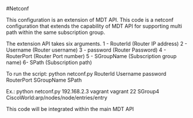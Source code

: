 #Netconf

This configuration is an extension of MDT API. This code is a netconf configuration that extends the capability of MDT API for supporting multi path within the same subscription group.


The extension API takes six arguments.
	1 - RouterId (Router IP address)
	2 - Username (Router username)
	3 - password (Router Password)
	4 - RouterPort (Router Port number)
	5 - SGroupName (Subscription group name)
	6- SPath (Subscription path)


To run the script:
	python netconf.py RouterId Username password RouterPort SGroupName SPath

Ex.:
	python netconf.py 192.168.2.3 vagrant vagrant 22 SGroup4 CiscoWorld:arp/nodes/node/entries/entry



This code will be integrated within the main MDT API

